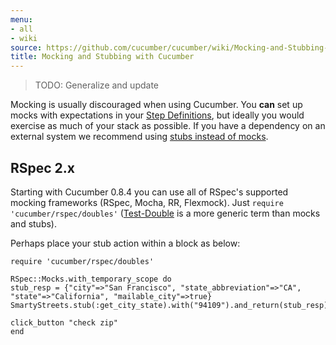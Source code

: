 ```yaml
---
menu:
- all
- wiki
source: https://github.com/cucumber/cucumber/wiki/Mocking-and-Stubbing-with-Cucumber/
title: Mocking and Stubbing with Cucumber
---
```


> TODO: Generalize and update

Mocking is usually discouraged when using Cucumber. You **can** set up mocks with expectations in your [Step Definitions](/cucumber/step-definitions/), but ideally you would exercise as much of your stack as possible. If you have a dependency on an external system we recommend using [stubs instead of mocks](http://martinfowler.com/articles/mocksArentStubs.html).

## RSpec 2.x

Starting with Cucumber 0.8.4 you can use all of RSpec's supported mocking frameworks (RSpec, Mocha, RR, Flexmock). Just <code>require 'cucumber/rspec/doubles'</code> ([Test-Double](http://www.martinfowler.com/bliki/TestDouble.html) is a more generic term than mocks and stubs).

Perhaps place your stub action within a block as below:

```
require 'cucumber/rspec/doubles'

RSpec::Mocks.with_temporary_scope do
stub_resp = {"city"=>"San Francisco", "state_abbreviation"=>"CA", "state"=>"California", "mailable_city"=>true}
SmartyStreets.stub(:get_city_state).with("94109").and_return(stub_resp)

click_button "check zip"
end
```
